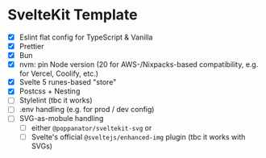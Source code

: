 # SvelteKit Template

- [x] Eslint flat config for TypeScript & Vanilla
- [x] Prettier
- [x] Bun
- [x] nvm: pin Node version (20 for AWS-/Nixpacks-based compatibility, e.g. for Vercel, Coolify, etc.)
- [x] Svelte 5 runes-based "store"
- [x] Postcss + Nesting
- [ ] Stylelint (tbc it works)
- [ ] .env handling (e.g. for prod / dev config)
- [ ] SVG-as-mobule handling
  - [ ] either `@poppanator/sveltekit-svg` or
  - [ ] Svelte's official `@sveltejs/enhanced-img` plugin (tbc it works with SVGs)
